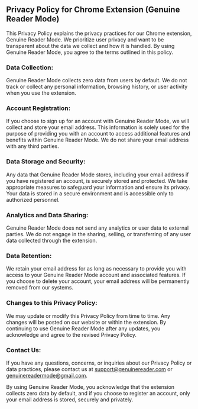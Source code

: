 ## Privacy Policy for Chrome Extension (Genuine Reader Mode)

This Privacy Policy explains the privacy practices for our Chrome extension, Genuine Reader Mode. We prioritize user privacy and want to be transparent about the data we collect and how it is handled. By using Genuine Reader Mode, you agree to the terms outlined in this policy.

### Data Collection:

Genuine Reader Mode collects zero data from users by default. We do not track or collect any personal information, browsing history, or user activity when you use the extension.

### Account Registration:

If you choose to sign up for an account with Genuine Reader Mode, we will collect and store your email address. This information is solely used for the purpose of providing you with an account to access additional features and benefits within Genuine Reader Mode. We do not share your email address with any third parties.

### Data Storage and Security:

Any data that Genuine Reader Mode stores, including your email address if you have registered an account, is securely stored and protected. We take appropriate measures to safeguard your information and ensure its privacy. Your data is stored in a secure environment and is accessible only to authorized personnel.

### Analytics and Data Sharing:

Genuine Reader Mode does not send any analytics or user data to external parties. We do not engage in the sharing, selling, or transferring of any user data collected through the extension.

### Data Retention:

We retain your email address for as long as necessary to provide you with access to your Genuine Reader Mode account and associated features. If you choose to delete your account, your email address will be permanently removed from our systems.

### Changes to this Privacy Policy:

We may update or modify this Privacy Policy from time to time. Any changes will be posted on our website or within the extension. By continuing to use Genuine Reader Mode after any updates, you acknowledge and agree to the revised Privacy Policy.

### Contact Us:

If you have any questions, concerns, or inquiries about our Privacy Policy or data practices, please contact us at  support@genuinereader.com or genuinereadermode@gmail.com.

By using Genuine Reader Mode, you acknowledge that the extension collects zero data by default, and if you choose to register an account, only your email address is stored, securely and privately.